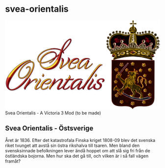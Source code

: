 # svea-orientalis
![Svea Orientalis](images/svea_orientalis_dark.png)
Svea Orientalis - A Victoria 3 Mod (to be made)

## Svea Orientalis - Östsverige
Året är 1836. Efter det katastrofala Finska kriget 1808-09 blev det svenska riket tvunget att avstå sin östra rikshalva till tsaren. Men bland den svensksinnade befolkningen lever ändå hoppet om att slå sig fri från de östländska bojorna. Men hur ska det gå till, och vilken är i så fall vägen framåt?